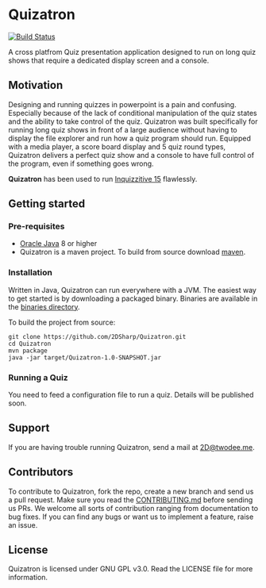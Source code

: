 # Quizatron
[![Build Status](https://travis-ci.com/2DSharp/Quizatron.svg?branch=master)](https://travis-ci.com/2DSharp/Quizatron)

A cross platfrom Quiz presentation application designed to run on long quiz shows that require a dedicated display screen and a console.

## Motivation
Designing and running quizzes in powerpoint is a pain and confusing. Especially because of the lack of conditional manipulation of the quiz states and the ability to take control of the quiz.
Quizatron was built specifically for running long quiz shows in front of a large audience without having to display the file explorer and run how a quiz program should run. Equipped with a media player, a score board display and 5 quiz round types,
Quizatron delivers a perfect quiz show and a console to have full control of the program, even if something goes wrong.

**Quizatron** has been used to run [Inquizzitive 15](http://facebook.com/inquizzitive15/) flawlessly. 

## Getting started

### Pre-requisites

- [Oracle Java](https://www.oracle.com/technetwork/java/javase/downloads/index.html) 8 or higher
- Quizatron is a maven project. To build from source download [maven](https://maven.apache.org/).


### Installation

Written in Java, Quizatron can run everywhere with a JVM. The easiest way to get started is by downloading a packaged binary.
Binaries are available in the [binaries directory](https://github.com/2DSharp/Quizatron/tree/master/binaries).

To build the project from source:

````
git clone https://github.com/2DSharp/Quizatron.git
cd Quizatron
mvn package
java -jar target/Quizatron-1.0-SNAPSHOT.jar 
````

### Running a Quiz

You need to feed a configuration file to run a quiz. Details will be published soon.

## Support

If you are having trouble running Quizatron, send a mail at 2D@twodee.me.

## Contributors

To contribute to Quizatron, fork the repo, create a new branch and send us a pull request. Make sure you read the [CONTRIBUTING.md](https://github.com/2DSharp/Quizatron/blob/master/CONTRIBUTING.md) before sending us PRs. We welcome all sorts of contribution ranging from documentation to bug fixes. If you can find any bugs or want us to implement a feature, raise an issue. 

## License

Quizatron is licensed under GNU GPL v3.0. Read the LICENSE file for more information.
